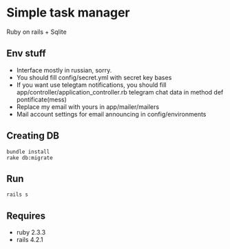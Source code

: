 # Simple task manager
Ruby on rails + Sqlite

## Env stuff
* Interface mostly in russian, sorry.
* You should fill config/secret.yml with secret key bases
* If you want use telegtam notifications, you should fill app/controller/application_controller.rb telegram chat data in method def pontificate(mess)
* Replace my email with yours in app/mailer/mailers
* Mail account settings for email announcing in config/environments

## Creating DB
```console
bundle install
rake db:migrate
```

## Run
```console
rails s
```

## Requires
* ruby 2.3.3
* rails 4.2.1
